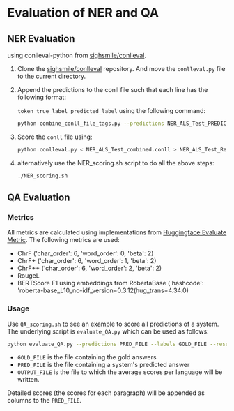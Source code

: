 # Evaluation of NER and QA

## NER Evaluation

using conlleval-python from [sighsmile/conlleval](https://github.com/sighsmile/conlleval).

1. Clone the [sighsmile/conlleval](https://github.com/sighsmile/conlleval) repository. And move the `conlleval.py` file to the current directory.
2. Append the predictions to the conll file such that each line has the following format:

    ```token true_label predicted_label``` using the following command:

    ```bash
    python combine_conll_file_tags.py --predictions NER_ALS_Test_PREDICTIONS.conll --labels NER_ALS_Test_GOLD.conll --output NER_ALS_Test_combined.conll
    ```

3. Score the `conll` file using:

    ```bash
    python conlleval.py < NER_ALS_Test_combined.conll > NER_ALS_Test_Result.txt     
    ```

4. alternatively use the NER_scoring.sh script to do all the above steps:

    ```bash
    ./NER_scoring.sh
    ```

## QA Evaluation

### Metrics

All metrics are calculated using implementations from [Huggingface Evaluate Metric](https://huggingface.co/evaluate-metric). The following metrics are used:

- ChrF ('char_order': 6, 'word_order': 0, 'beta': 2)
- ChrF+ ('char_order': 6, 'word_order': 1, 'beta': 2)
- ChrF++ ('char_order': 6, 'word_order': 2, 'beta': 2)
- RougeL
- BERTScore F1 using embeddings from RobertaBase ('hashcode': 'roberta-base_L10_no-idf_version=0.3.12(hug_trans=4.34.0)

### Usage

Use `QA_scoring.sh` to see an example to score all predictions of a system. The underlying script is `evaluate_QA.py` which can be used as follows:

```bash
python evaluate_QA.py --predictions PRED_FILE --labels GOLD_FILE --results RESULTS_FILE
```

- `GOLD_FILE` is the file containing the gold answers
- `PRED_FILE` is the file containing a system's predicted answer
- `OUTPUT_FILE` is the file to which the average scores per language will be written.
  
Detailed scores (the scores for each paragraph) will be appended as columns to the `PRED_FILE`.
